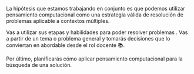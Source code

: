 La hipótesis que estamos trabajando en conjunto es que podemos utilizar pensamiento computacional como una estrategia válida de resolución de problemas aplicable a contextos múltiples.

Vas a utilizar sus etapas y habilidades para poder resolver problemas . Vas a partir de un tema o problema general y tomarás decisiones que lo conviertan en abordable desde el rol docente :books:.

Por último, planificarás cómo aplicar pensamiento computacional para la búsqueda de una solución.
